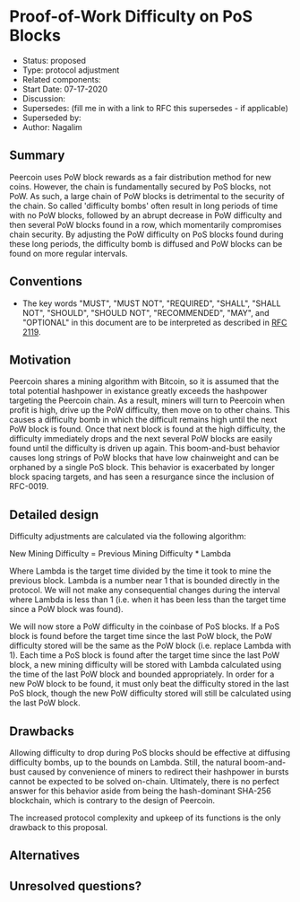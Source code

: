 # Proof-of-Work Difficulty on PoS Blocks

- Status: proposed
- Type: protocol adjustment
- Related components: 
- Start Date: 07-17-2020
- Discussion: 
- Supersedes: (fill me in with a link to RFC this supersedes - if applicable)
- Superseded by:
- Author: Nagalim

## Summary

Peercoin uses PoW block rewards as a fair distribution method for new coins.
However, the chain is fundamentally secured by PoS blocks, not PoW.
As such, a large chain of PoW blocks is detrimental to the security of the chain.
So called 'difficulty bombs' often result in long periods of time with no PoW blocks, followed by an abrupt decrease in PoW difficulty and then several PoW blocks found in a row, which momentarily compromises chain security.
By adjusting the PoW difficulty on PoS blocks found during these long periods, the difficulty bomb is diffused and PoW blocks can be found on more regular intervals.

## Conventions
- The key words "MUST", "MUST NOT", "REQUIRED", "SHALL", "SHALL NOT", "SHOULD", "SHOULD NOT", "RECOMMENDED", "MAY", and "OPTIONAL" in this document are to be interpreted as described in [RFC 2119](http://tools.ietf.org/html/rfc2119).

## Motivation

Peercoin shares a mining algorithm with Bitcoin, so it is assumed that the total potential hashpower in existance greatly exceeds the hashpower targeting the Peercoin chain.
As a result, miners will turn to Peercoin when profit is high, drive up the PoW difficulty, then move on to other chains.
This causes a difficulty bomb in which the difficult remains high until the next PoW block is found.
Once that next block is found at the high difficulty, the difficulty immediately drops and the next several PoW blocks are easily found until the difficulty is driven up again.
This boom-and-bust behavior causes long strings of PoW blocks that have low chainweight and can be orphaned by a single PoS block.
This behavior is exacerbated by longer block spacing targets, and has seen a resurgance since the inclusion of RFC-0019.

## Detailed design

Difficulty adjustments are calculated via the following algorithm:

New Mining Difficulty = Previous Mining Difficulty * Lambda

Where Lambda is the target time divided by the time it took to mine the previous block.
Lambda is a number near 1 that is bounded directly in the protocol.
We will not make any consequential changes during the interval where Lambda is less than 1 (i.e. when it has been less than the target time since a PoW block was found).

We will now store a PoW difficulty in the coinbase of PoS blocks.
If a PoS block is found before the target time since the last PoW block, the PoW difficulty stored will be the same as the PoW block (i.e. replace Lambda with 1).
Each time a PoS block is found after the target time since the last PoW block, a new mining difficulty will be stored with Lambda calculated using the time of the last PoW block and bounded appropriately.
In order for a new PoW block to be found, it must only beat the difficulty stored in the last PoS block, though the new PoW difficulty stored will still be calculated using the last PoW block.

## Drawbacks

Allowing difficulty to drop during PoS blocks should be effective at diffusing difficulty bombs, up to the bounds on Lambda.
Still, the natural boom-and-bust caused by convenience of miners to redirect their hashpower in bursts cannot be expected to be solved on-chain.
Ultimately, there is no perfect answer for this behavior aside from being the hash-dominant SHA-256 blockchain, which is contrary to the design of Peercoin.

The increased protocol complexity and upkeep of its functions is the only drawback to this proposal.

## Alternatives

## Unresolved questions?

